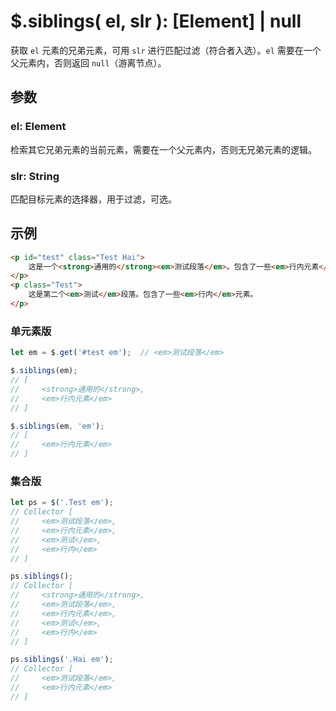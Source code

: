 # $.siblings( el, slr ): [Element] | null

获取 `el` 元素的兄弟元素，可用 `slr` 进行匹配过滤（符合者入选）。`el` 需要在一个父元素内，否则返回 `null`（游离节点）。


## 参数

### el: Element

检索其它兄弟元素的当前元素，需要在一个父元素内，否则无兄弟元素的逻辑。


### slr: String

匹配目标元素的选择器，用于过滤，可选。


## 示例

```html
<p id="test" class="Test Hai">
    这是一个<strong>通用的</strong><em>测试段落</em>。包含了一些<em>行内元素</em>。
</p>
<p class="Test">
    这是第二个<em>测试</em>段落。包含了一些<em>行内</em>元素。
</p>
```


### 单元素版

```js
let em = $.get('#test em');  // <em>测试段落</em>

$.siblings(em);
// [
//     <strong>通用的</strong>,
//     <em>行内元素</em>
// ]

$.siblings(em, 'em');
// [
//     <em>行内元素</em>
// ]
```


### 集合版

```js
let ps = $('.Test em');
// Collector [
//     <em>测试段落</em>,
//     <em>行内元素</em>,
//     <em>测试</em>,
//     <em>行内</em>
// ]

ps.siblings();
// Collector [
//     <strong>通用的</strong>,
//     <em>测试段落</em>,
//     <em>行内元素</em>,
//     <em>测试</em>,
//     <em>行内</em>
// ]

ps.siblings('.Hai em');
// Collector [
//     <em>测试段落</em>,
//     <em>行内元素</em>
// ]
```